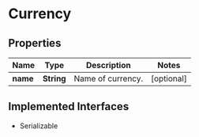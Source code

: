 

# Currency

## Properties

Name | Type | Description | Notes
------------ | ------------- | ------------- | -------------
**name** | **String** | Name of currency. |  [optional]


## Implemented Interfaces

* Serializable


